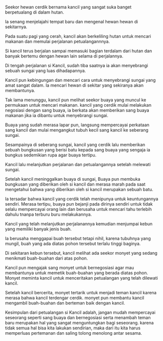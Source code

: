 Seekor hewan cerdik bernama kancil yang sangat suka banget berpetualang di dalam hutan.

Ia senang menjelajahi tempat baru dan mengenal hewan hewan di sekitarnya.

Pada suatu pagi yang cerah, kancil akan berkeliling hutan untuk mencari makanan dan memulai perjalanan petualangannnya.

Si kancil terus berjalan sampai memasuki bagian terdalam dari hutan dan banyak bertemu dengan hewan lain selama di perjalannya.

Di tengah perjalanan si Kancil, sudah tiba saatnya ia akan menyebrangi sebuah sungai yang luas dihadapannya. 

Kancil pun kebingungan dan mencari cara untuk menyebrangi sungai yang amat sangat dalam. Ia mencari hewan di sekitar yang sekiranya akan membantunya.

Tak lama menunggu, kancil pun melihat seekor buaya yang muncul ke permukaan untuk mencari makanan. kancil yang cerdik mulai melakukan negosiasi dengan sang buaya, ia berkata akan memberikan sang buaya makanan jika ia dibantu untuk menyebrangi sungai.

Buaya yang sudah merasa lapar pun, langsung mempercayai perkataan sang kancil dan mulai mengangkut tubuh kecil sang kancil ke seberang sungai.

Sesampainya di seberang sungai, kancil yang cerdik lalu memberikan sebuah bungkusan yang berisi batu kepada sang buaya yang sengaja ia bungkus sedemikian rupa agar buaya tertipu.

Kancil lalu melanjutkan perjalanan dan petualangannya setelah melewati sungai.

Setelah kancil meninggalkan buaya di sungai, Buaya pun membuka bungkusan yang diberikan oleh si kancil dan merasa marah pada saat mengetahui bahwa yang diberikan oleh si kancil merupakan sebuah batu.

Ia tersadar bahwa kancil yang cerdik telah menipunya untuk keuntungannya sendiri. Merasa tertipu, buaya pun bejanji pada dirinya sendiri untuk tidak selalu mempercayai orang lain dan berusaha untuk mencari tahu terlebih dahulu tnanpa terburu buru melakukannya.

Kancil yang telah melanjutkan perjalanannya kemudian menjumpai kebun yang memiliki banyak jenis buah.

Ia berusaha menggapai buah tersebut tetapi nihil, karena tubuhnya yang mungil, buah yang ada diatas pohon tersebut terlalu tinggi baginya.

Di sekitaran kebun tersebut, kancil melihat ada seekor monyet yang sedang menikmati buah-buahan dari atas pohon.

Kancil pun mengajak sang monyet untuk bernegosiasi agar mau membantunya untuk memetik buah-buahan yang berada diatas pohon. Monyet meminta kancil untuk menceritakan petualangan yang telah dilewati kancil.

Setelah kancil bercerita, monyet tertarik untuk menjadi teman kancil karena merasa bahwa kancil terdengar cerdik. monyet pun membantu kancil mengambil buah-buahan dan berteman baik dengan kancil.

Kesimpulan dari petualangan si Kancil adalah, jangan mudah mempercayai seseorang seperti sang buaya dan bernegosiasi serta menambah teman baru merupakan hal yang sangat menguntungkan bagi seseorang. karena tidak semua hal bisa kita lakukan sendirian, maka dari itu kita harus memperluas pertemanan dan saling tolong menolong antar sesama.